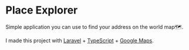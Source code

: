 # Place Explorer

Simple application you can use to find your address on the world map🗺️.

I made this project with [Laravel](https://laravel.com/) + [TypeScript](https://www.typescriptlang.org/) + [Google Maps](https://developers.google.com/maps).

